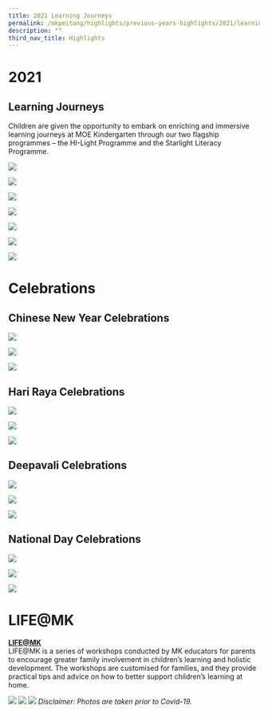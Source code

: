 ```yaml
---
title: 2021 Learning Journeys
permalink: /mkpeitong/highlights/previous-years-highlights/2021/learning-journeys/
description: ""
third_nav_title: Highlights
---
```

# 2021

## Learning Journeys

Children are given the opportunity to embark on enriching and immersive learning journeys at MOE Kindergarten through our two flagship programmes – the HI-Light Programme and the Starlight Literacy Programme.

![](/images/MK@Pei%20Tong/Highlights/2021/Events%20Celebrations%204.jpg)

![](/images/MK@Pei%20Tong/Highlights/2021/Events%20Celebrations%205.jpg)

![](/images/MK@Pei%20Tong/Highlights/2021/Events%20Celebrations%206.jpg)

![](/images/MK@Pei%20Tong/Highlights/2021/Events%20Celebrations%20LJ%203.jpg)

![](/images/MK@Pei%20Tong/Highlights/2021/Events%20Celebrations%20LJ%201.jpg)

![](/images/MK@Pei%20Tong/Highlights/2021/Events%20Celebrations%20LJ%202.jpg)


![](/images/MK@Pei%20Tong/Highlights/2021/Events%20Celebrations%20LJ%204.jpg)

# Celebrations

## Chinese New Year Celebrations

![](/images/MK@Pei%20Tong/Highlights/2021/Events%20Celebrations%20CNY%20HR%20D%202.jpg)

![](/images/MK@Pei%20Tong/Highlights/2021/Events%20Celebrations%20CNY%20HR%20D%203.jpg)

![](/images/MK@Pei%20Tong/Highlights/2021/Events%20Celebrations%20CNY%20HR%20D%201.jpg)

## Hari Raya Celebrations

![](/images/MK@Pei%20Tong/Highlights/2021/Events%20Celebrations%20CNY%20HR%20D%204.jpg)

![](/images/MK@Pei%20Tong/Highlights/2021/Events%20Celebrations%20CNY%20HR%20D%206.jpg)

![](/images/MK@Pei%20Tong/Highlights/2021/Events%20Celebrations%20CNY%20HR%20D%205.jpg)

## Deepavali Celebrations
![](/images/MK@Pei%20Tong/Highlights/2021/Events%20Celebrations%20CNY%20HR%20D%207.jpg)

![](/images/MK@Pei%20Tong/Highlights/2021/Events%20Celebrations%20CNY%20HR%20D%208.jpg)

![](/images/MK@Pei%20Tong/Highlights/2021/Events%20Celebrations%20CNY%20HR%20D%209.jpg)

## National Day Celebrations

![](/images/MK@Pei%20Tong/Highlights/2021/Events%20Celebrations%20N%20D%201.jpg)

![](/images/MK@Pei%20Tong/Highlights/2021/Events%20Celebrations%20N%20D%203.jpg)

![](/images/MK@Pei%20Tong/Highlights/2021/Events%20Celebrations%20N%20D%202.jpg)

# LIFE@MK

<b><u>LIFE@MK</u></b><br>
LIFE@MK is a series of workshops conducted by MK educators for parents to encourage greater family involvement in children’s learning and holistic development. The workshops are customised for families, and they provide practical tips and advice on how to better support children’s learning at home.


![](/images/MK@Pei%20Tong/Highlights/2021/Events%20Celebrations%203.jpg)
![](/images/MK@Pei%20Tong/Highlights/2021/Pic4.jpg)
![](/images/MK@Pei%20Tong/Highlights/2021/Events%20Celebrations%201.jpg)
_Disclaimer: Photos are taken prior to Covid-19._